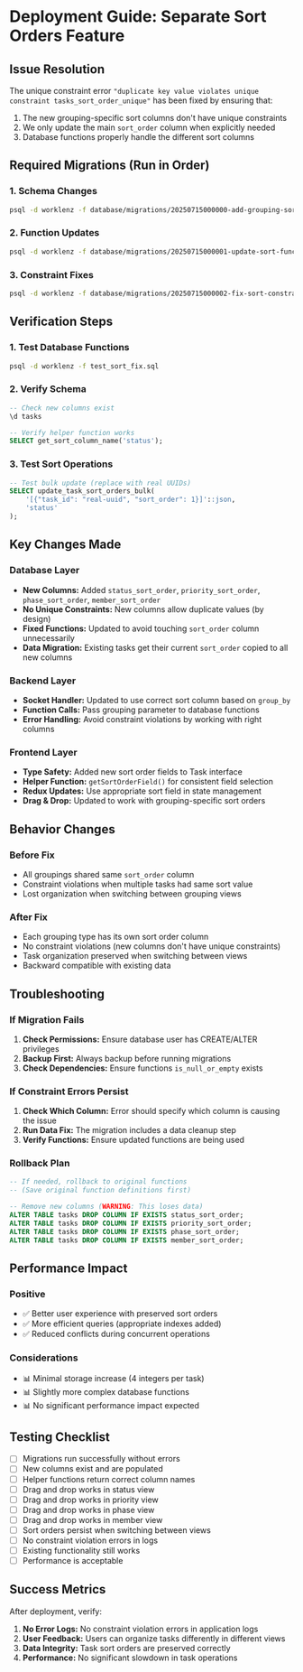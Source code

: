 # Deployment Guide: Separate Sort Orders Feature

## Issue Resolution
The unique constraint error `"duplicate key value violates unique constraint tasks_sort_order_unique"` has been fixed by ensuring that:

1. The new grouping-specific sort columns don't have unique constraints
2. We only update the main `sort_order` column when explicitly needed
3. Database functions properly handle the different sort columns

## Required Migrations (Run in Order)

### 1. Schema Changes
```bash
psql -d worklenz -f database/migrations/20250715000000-add-grouping-sort-orders.sql
```

### 2. Function Updates  
```bash
psql -d worklenz -f database/migrations/20250715000001-update-sort-functions.sql
```

### 3. Constraint Fixes
```bash
psql -d worklenz -f database/migrations/20250715000002-fix-sort-constraint.sql
```

## Verification Steps

### 1. Test Database Functions
```bash
psql -d worklenz -f test_sort_fix.sql
```

### 2. Verify Schema
```sql
-- Check new columns exist
\d tasks

-- Verify helper function works
SELECT get_sort_column_name('status');
```

### 3. Test Sort Operations
```sql
-- Test bulk update (replace with real UUIDs)
SELECT update_task_sort_orders_bulk(
    '[{"task_id": "real-uuid", "sort_order": 1}]'::json,
    'status'
);
```

## Key Changes Made

### Database Layer
- **New Columns:** Added `status_sort_order`, `priority_sort_order`, `phase_sort_order`, `member_sort_order`
- **No Unique Constraints:** New columns allow duplicate values (by design)
- **Fixed Functions:** Updated to avoid touching `sort_order` column unnecessarily
- **Data Migration:** Existing tasks get their current `sort_order` copied to all new columns

### Backend Layer
- **Socket Handler:** Updated to use correct sort column based on `group_by`
- **Function Calls:** Pass grouping parameter to database functions
- **Error Handling:** Avoid constraint violations by working with right columns

### Frontend Layer
- **Type Safety:** Added new sort order fields to Task interface
- **Helper Function:** `getSortOrderField()` for consistent field selection
- **Redux Updates:** Use appropriate sort field in state management
- **Drag & Drop:** Updated to work with grouping-specific sort orders

## Behavior Changes

### Before Fix
- All groupings shared same `sort_order` column
- Constraint violations when multiple tasks had same sort value
- Lost organization when switching between grouping views

### After Fix
- Each grouping type has its own sort order column
- No constraint violations (new columns don't have unique constraints)
- Task organization preserved when switching between views
- Backward compatible with existing data

## Troubleshooting

### If Migration Fails
1. **Check Permissions:** Ensure database user has CREATE/ALTER privileges
2. **Backup First:** Always backup before running migrations
3. **Check Dependencies:** Ensure functions `is_null_or_empty` exists

### If Constraint Errors Persist
1. **Check Which Column:** Error should specify which column is causing the issue
2. **Run Data Fix:** The migration includes a data cleanup step
3. **Verify Functions:** Ensure updated functions are being used

### Rollback Plan
```sql
-- If needed, rollback to original functions
-- (Save original function definitions first)

-- Remove new columns (WARNING: This loses data)
ALTER TABLE tasks DROP COLUMN IF EXISTS status_sort_order;
ALTER TABLE tasks DROP COLUMN IF EXISTS priority_sort_order;
ALTER TABLE tasks DROP COLUMN IF EXISTS phase_sort_order;
ALTER TABLE tasks DROP COLUMN IF EXISTS member_sort_order;
```

## Performance Impact

### Positive
- ✅ Better user experience with preserved sort orders
- ✅ More efficient queries (appropriate indexes added)
- ✅ Reduced conflicts during concurrent operations

### Considerations
- 📊 Minimal storage increase (4 integers per task)
- 📊 Slightly more complex database functions
- 📊 No significant performance impact expected

## Testing Checklist

- [ ] Migrations run successfully without errors
- [ ] New columns exist and are populated
- [ ] Helper functions return correct column names
- [ ] Drag and drop works in status view
- [ ] Drag and drop works in priority view  
- [ ] Drag and drop works in phase view
- [ ] Drag and drop works in member view
- [ ] Sort orders persist when switching between views
- [ ] No constraint violation errors in logs
- [ ] Existing functionality still works
- [ ] Performance is acceptable

## Success Metrics

After deployment, verify:
1. **No Error Logs:** No constraint violation errors in application logs
2. **User Feedback:** Users can organize tasks differently in different views
3. **Data Integrity:** Task sort orders are preserved correctly
4. **Performance:** No significant slowdown in task operations